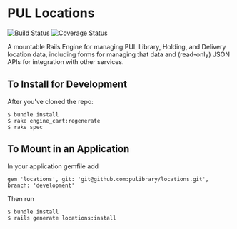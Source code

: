 # PUL Locations

[![Build Status](https://travis-ci.org/pulibrary/locations.png?branch=development)](https://travis-ci.org/pulibrary/locations)
[![Coverage Status](https://coveralls.io/repos/pulibrary/locations/badge.svg?branch=development)](https://coveralls.io/r/pulibrary/locations?branch=development)

A mountable Rails Engine for managing PUL Library, Holding, and Delivery location data, including forms for managing that data and (read-only) JSON APIs for integration with other services.

## To Install for Development

After you've cloned the repo:

```
$ bundle install
$ rake engine_cart:regenerate
$ rake spec
```

## To Mount in an Application

In your application gemfile add

```
gem 'locations', git: 'git@github.com:pulibrary/locations.git', branch: 'development'
```

Then run

```
$ bundle install
$ rails generate locations:install
```
